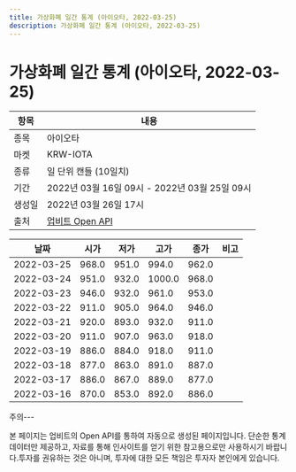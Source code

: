 ```yaml
---
title: 가상화폐 일간 통계 (아이오타, 2022-03-25)
description: 가상화폐 일간 통계 (아이오타, 2022-03-25)
---
```


가상화폐 일간 통계 (아이오타, 2022-03-25)
===

|항목|내용|
|--|--|
|종목|아이오타|
|마켓|KRW-IOTA|
|종류|일 단위 캔들 (10일치)|
|기간|2022년 03월 16일 09시 - 2022년 03월 25일 09시|
|생성일|2022년 03월 26일 17시|
|출처|[업비트 Open API](https://docs.upbit.com)|


|날짜|시가|저가|고가|종가|비고|
|--|--|--|--|--|--|
|2022-03-25|968.0|951.0|994.0|962.0|    |
|2022-03-24|951.0|932.0|1000.0|968.0|    |
|2022-03-23|946.0|932.0|961.0|953.0|    |
|2022-03-22|911.0|905.0|964.0|946.0|    |
|2022-03-21|920.0|893.0|932.0|911.0|    |
|2022-03-20|911.0|907.0|963.0|918.0|    |
|2022-03-19|886.0|884.0|918.0|911.0|    |
|2022-03-18|877.0|863.0|891.0|887.0|    |
|2022-03-17|886.0|867.0|889.0|877.0|    |
|2022-03-16|870.0|853.0|892.0|886.0|    |


주의---

본 페이지는 업비트의 Open API를 통하여 자동으로 생성된 페이지입니다. 단순한 통계 데이터만 제공하고, 자료를 통해 인사이트를 얻기 위한 참고용으로만 사용하시기 바랍니다.투자를 권유하는 것은 아니며, 투자에 대한 모든 책임은 투자자 본인에게 있습니다.